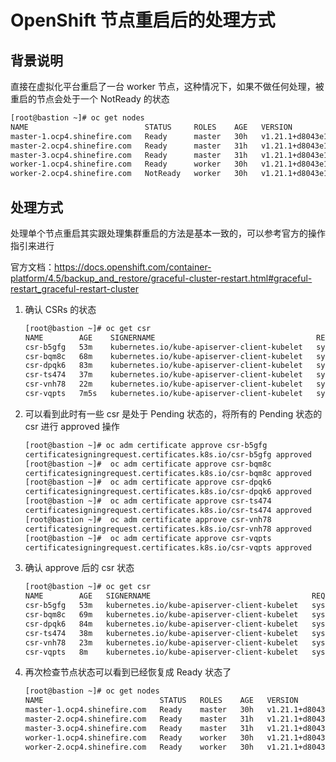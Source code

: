 # OpenShift 节点重启后的处理方式



## 背景说明

直接在虚拟化平台重启了一台 worker 节点，这种情况下，如果不做任何处理，被重启的节点会处于一个 NotReady 的状态

```bash
[root@bastion ~]# oc get nodes
NAME                          STATUS     ROLES    AGE   VERSION
master-1.ocp4.shinefire.com   Ready      master   30h   v1.21.1+d8043e1
master-2.ocp4.shinefire.com   Ready      master   31h   v1.21.1+d8043e1
master-3.ocp4.shinefire.com   Ready      master   31h   v1.21.1+d8043e1
worker-1.ocp4.shinefire.com   Ready      worker   30h   v1.21.1+d8043e1
worker-2.ocp4.shinefire.com   NotReady   worker   30h   v1.21.1+d8043e1
```



## 处理方式

处理单个节点重启其实跟处理集群重启的方法是基本一致的，可以参考官方的操作指引来进行

官方文档：https://docs.openshift.com/container-platform/4.5/backup_and_restore/graceful-cluster-restart.html#graceful-restart_graceful-restart-cluster



1. 确认 CSRs 的状态

   ```bash
   [root@bastion ~]# oc get csr
   NAME        AGE    SIGNERNAME                                    REQUESTOR                                                                   CONDITION
   csr-b5gfg   53m    kubernetes.io/kube-apiserver-client-kubelet   system:serviceaccount:openshift-machine-config-operator:node-bootstrapper   Pending
   csr-bqm8c   68m    kubernetes.io/kube-apiserver-client-kubelet   system:serviceaccount:openshift-machine-config-operator:node-bootstrapper   Pending
   csr-dpqk6   83m    kubernetes.io/kube-apiserver-client-kubelet   system:serviceaccount:openshift-machine-config-operator:node-bootstrapper   Pending
   csr-ts474   37m    kubernetes.io/kube-apiserver-client-kubelet   system:serviceaccount:openshift-machine-config-operator:node-bootstrapper   Pending
   csr-vnh78   22m    kubernetes.io/kube-apiserver-client-kubelet   system:serviceaccount:openshift-machine-config-operator:node-bootstrapper   Pending
   csr-vqpts   7m5s   kubernetes.io/kube-apiserver-client-kubelet   system:serviceaccount:openshift-machine-config-operator:node-bootstrapper   Pending

2. 可以看到此时有一些 csr 是处于 Pending 状态的，将所有的 Pending 状态的 csr 进行 approved 操作

   ```bash
   [root@bastion ~]# oc adm certificate approve csr-b5gfg
   certificatesigningrequest.certificates.k8s.io/csr-b5gfg approved
   [root@bastion ~]#  oc adm certificate approve csr-bqm8c
   certificatesigningrequest.certificates.k8s.io/csr-bqm8c approved
   [root@bastion ~]#  oc adm certificate approve csr-dpqk6
   certificatesigningrequest.certificates.k8s.io/csr-dpqk6 approved
   [root@bastion ~]#  oc adm certificate approve csr-ts474
   certificatesigningrequest.certificates.k8s.io/csr-ts474 approved
   [root@bastion ~]#  oc adm certificate approve csr-vnh78
   certificatesigningrequest.certificates.k8s.io/csr-vnh78 approved
   [root@bastion ~]#  oc adm certificate approve csr-vqpts
   certificatesigningrequest.certificates.k8s.io/csr-vqpts approved

3. 确认 approve 后的 csr 状态

   ```bash
   [root@bastion ~]# oc get csr
   NAME        AGE   SIGNERNAME                                    REQUESTOR                                                                   CONDITION
   csr-b5gfg   53m   kubernetes.io/kube-apiserver-client-kubelet   system:serviceaccount:openshift-machine-config-operator:node-bootstrapper   Approved,Issued
   csr-bqm8c   69m   kubernetes.io/kube-apiserver-client-kubelet   system:serviceaccount:openshift-machine-config-operator:node-bootstrapper   Approved,Issued
   csr-dpqk6   84m   kubernetes.io/kube-apiserver-client-kubelet   system:serviceaccount:openshift-machine-config-operator:node-bootstrapper   Approved,Issued
   csr-ts474   38m   kubernetes.io/kube-apiserver-client-kubelet   system:serviceaccount:openshift-machine-config-operator:node-bootstrapper   Approved,Issued
   csr-vnh78   23m   kubernetes.io/kube-apiserver-client-kubelet   system:serviceaccount:openshift-machine-config-operator:node-bootstrapper   Approved,Issued
   csr-vqpts   8m    kubernetes.io/kube-apiserver-client-kubelet   system:serviceaccount:openshift-machine-config-operator:node-bootstrapper   Approved,Issued

4. 再次检查节点状态可以看到已经恢复成 Ready 状态了

   ```bash
   [root@bastion ~]# oc get nodes
   NAME                          STATUS   ROLES    AGE   VERSION
   master-1.ocp4.shinefire.com   Ready    master   30h   v1.21.1+d8043e1
   master-2.ocp4.shinefire.com   Ready    master   31h   v1.21.1+d8043e1
   master-3.ocp4.shinefire.com   Ready    master   31h   v1.21.1+d8043e1
   worker-1.ocp4.shinefire.com   Ready    worker   30h   v1.21.1+d8043e1
   worker-2.ocp4.shinefire.com   Ready    worker   30h   v1.21.1+d8043e1
   ```